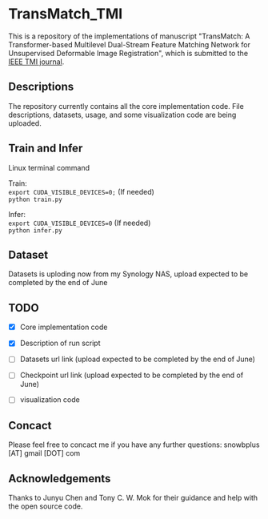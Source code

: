 # TransMatch_TMI
This is a repository of the implementations of manuscript "TransMatch: A Transformer-based Multilevel Dual-Stream Feature Matching Network for Unsupervised Deformable Image Registration", which is submitted to the [IEEE TMI journal](https://ieeexplore.ieee.org/xpl/RecentIssue.jsp?punumber=42).

## Descriptions
The repository currently contains all the core implementation code. File descriptions, datasets, usage, and some visualization code are being uploaded.

## Train and Infer
Linux terminal command

Train:  
```export CUDA_VISIBLE_DEVICES=0;``` (If needed)  
```python train.py```

Infer:  
```export CUDA_VISIBLE_DEVICES=0``` (If needed)  
```python infer.py```

## Dataset
Datasets is uploding now from my Synology NAS, upload expected to be completed by the end of June

## TODO
- [x] Core implementation code
- [x] Description of run script
- [ ] Datasets url link (upload expected to be completed by the end of June)
- [ ] Checkpoint url link (upload expected to be completed by the end of June)
- [ ] visualization code


## Concact
Please feel free to concact me if you have any further questions: snowbplus [AT] gmail [DOT] com


## Acknowledgements
Thanks to Junyu Chen and Tony C. W. Mok for their guidance and help with the open source code.

